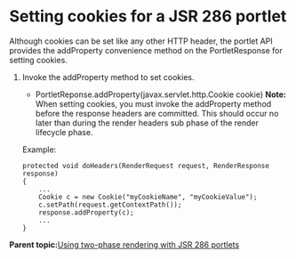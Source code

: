# Setting cookies for a JSR 286 portlet

Although cookies can be set like any other HTTP header, the portlet API provides the addProperty convenience method on the PortletResponse for setting cookies.

1.  Invoke the addProperty method to set cookies.

    -   PortletReponse.addProperty\(javax.servlet.http.Cookie cookie\)
    **Note:** When setting cookies, you must invoke the addProperty method before the response headers are committed. This should occur no later than during the render headers sub phase of the render lifecycle phase.

    Example:

    ```
    protected void doHeaders(RenderRequest request, RenderResponse response)
    {
        ...	
        Cookie c = new Cookie("myCookieName", "myCookieValue");
        c.setPath(request.getContextPath());
        response.addProperty(c);
        ...
    }
    ```


**Parent topic:**[Using two-phase rendering with JSR 286 portlets](../dev-portlet/jsr2phase_overview.md)

